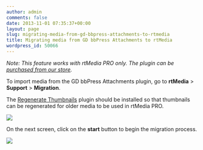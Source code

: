 ```yaml
---
author: admin
comments: false
date: 2013-11-01 07:35:37+00:00
layout: page
slug: migrating-media-from-gd-bbpress-attachments-to-rtmedia
title: Migrating media from GD bbPress Attachments to rtMedia
wordpress_id: 50066
---
```


_Note: This feature works with rtMedia PRO only. The plugin can be [purchased from our store](https://rtcamp.com/store/rtmedia-pro/)._

To import media from the GD bbPress Attachments plugin, go to **rtMedia** > **Support** > **Migration**.

The [Regenerate Thumbnails](http://wordpress.org/plugins/regenerate-thumbnails/) plugin should be installed so that thumbnails can be regenerated for older media to be used in rtMedia PRO.

![](https://rtcamp.com/wp-content/uploads/2013/11/image3.png)

On the next screen, click on the **start** button to begin the migration process.

![](https://rtcamp.com/wp-content/uploads/2013/11/image4.png)
